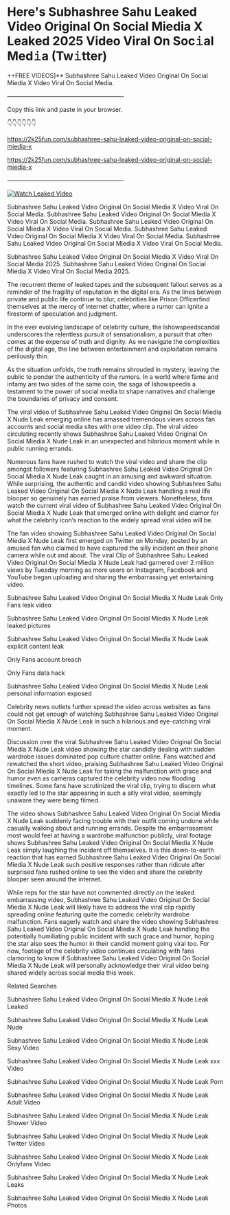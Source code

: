 # Here's Subhashree Sahu Leaked Video Original On Social Miedia X Leaked 2025 Video Viral On Soc𝚒al Med𝚒a (Tw𝚒tter)

++FREE VIDEOS]** Subhashree Sahu Leaked Video Original On Social Miedia X Video Viral On Social Media.

———————————————————-

Copy this link and paste in your browser.

👇👇👇👇👇👇

https://2k25fun.com/subhashree-sahu-leaked-video-original-on-social-miedia-x

https://2k25fun.com/subhashree-sahu-leaked-video-original-on-social-miedia-x

———————————————————-

[![Watch Leaked Video](https://miro.medium.com/v2/resize:fit:828/format:webp/1*cilzJN44JGOrTw9NJCrNHA.gif "Watch Leaked Video")](https://2k25fun.com/subhashree-sahu-leaked-video-original-on-social-miedia-x)

Subhashree Sahu Leaked Video Original On Social Miedia X Video Viral On Social Media. Subhashree Sahu Leaked Video Original On Social Miedia X Video Viral On Social Media. Subhashree Sahu Leaked Video Original On Social Miedia X Video Viral On Social Media. Subhashree Sahu Leaked Video Original On Social Miedia X Video Viral On Social Media. Subhashree Sahu Leaked Video Original On Social Miedia X Video Viral On Social Media.

Subhashree Sahu Leaked Video Original On Social Miedia X Video Viral On Social Media 2025. Subhashree Sahu Leaked Video Original On Social Miedia X Video Viral On Social Media 2025.

The recurrent theme of leaked tapes and the subsequent fallout serves as a reminder of the fragility of reputation in the digital era. As the lines between private and public life continue to blur, celebrities like Prison Officerfind themselves at the mercy of internet chatter, where a rumor can ignite a firestorm of speculation and judgment.

In the ever evolving landscape of celebrity culture, the Ishowspeedscandal underscores the relentless pursuit of sensationalism, a pursuit that often comes at the expense of truth and dignity. As we navigate the complexities of the digital age, the line between entertainment and exploitation remains perilously thin.

As the situation unfolds, the truth remains shrouded in mystery, leaving the public to ponder the authenticity of the rumors. In a world where fame and infamy are two sides of the same coin, the saga of Ishowspeedis a testament to the power of social media to shape narratives and challenge the boundaries of privacy and consent.

The viral video of Subhashree Sahu Leaked Video Original On Social Miedia X Nude Leak emerging online has amassed tremendous views across fan accounts and social media sites with one video clip. The viral video circulating recently shows Subhashree Sahu Leaked Video Original On Social Miedia X Nude Leak in an unexpected and hilarious moment while in public running errands.

Numerous fans have rushed to watch the viral video and share the clip amongst followers featuring Subhashree Sahu Leaked Video Original On Social Miedia X Nude Leak caught in an amusing and awkward situation. While surprising, the authentic and candid video showing Subhashree Sahu Leaked Video Original On Social Miedia X Nude Leak handling a real life blooper so genuinely has earned praise from viewers. Nonetheless, fans watch the current viral video of Subhashree Sahu Leaked Video Original On Social Miedia X Nude Leak that emerged online with delight and clamor for what the celebrity icon’s reaction to the widely spread viral video will be.

The fan video showing Subhashree Sahu Leaked Video Original On Social Miedia X Nude Leak first emerged on Twitter on Monday, posted by an amused fan who claimed to have captured the silly incident on their phone camera while out and about. The viral Clip of Subhashree Sahu Leaked Video Original On Social Miedia X Nude Leak had garnered over 2 million views by Tuesday morning as more users on Instagram, Facebook and YouTube began uploading and sharing the embarrassing yet entertaining video.

Subhashree Sahu Leaked Video Original On Social Miedia X Nude Leak Only Fans leak video

Subhashree Sahu Leaked Video Original On Social Miedia X Nude Leak leaked pictures

Subhashree Sahu Leaked Video Original On Social Miedia X Nude Leak explicit content leak

Only Fans account breach

Only Fans data hack

Subhashree Sahu Leaked Video Original On Social Miedia X Nude Leak personal information exposed

Celebrity news outlets further spread the video across websites as fans could not get enough of watching Subhashree Sahu Leaked Video Original On Social Miedia X Nude Leak in such a hilarious and eye-catching viral moment.

Discussion over the viral Subhashree Sahu Leaked Video Original On Social Miedia X Nude Leak video showing the star candidly dealing with sudden wardrobe issues dominated pop culture chatter online. Fans watched and rewatched the short video, praising Subhashree Sahu Leaked Video Original On Social Miedia X Nude Leak for taking the malfunction with grace and humor even as cameras captured the celebrity video now flooding timelines. Some fans have scrutinized the viral clip, trying to discern what exactly led to the star appearing in such a silly viral video, seemingly unaware they were being filmed.

The video shows Subhashree Sahu Leaked Video Original On Social Miedia X Nude Leak suddenly facing trouble with their outfit coming undone while casually walking about and running errands. Despite the embarrassment most would feel at having a wardrobe malfunction publicly, viral footage shows Subhashree Sahu Leaked Video Original On Social Miedia X Nude Leak simply laughing the incident off themselves. It is this down-to-earth reaction that has earned Subhashree Sahu Leaked Video Original On Social Miedia X Nude Leak such positive responses rather than ridicule after surprised fans rushed online to see the video and share the celebrity blooper seen around the internet.

While reps for the star have not commented directly on the leaked embarrassing video, Subhashree Sahu Leaked Video Original On Social Miedia X Nude Leak will likely have to address the viral clip rapidly spreading online featuring quite the comedic celebrity wardrobe malfunction. Fans eagerly watch and share the video showing Subhashree Sahu Leaked Video Original On Social Miedia X Nude Leak handling the potentially humiliating public incident with such grace and humor, hoping the star also sees the humor in their candid moment going viral too. For now, footage of the celebrity video continues circulating with fans clamoring to know if Subhashree Sahu Leaked Video Original On Social Miedia X Nude Leak will personally acknowledge their viral video being shared widely across social media this week.

Related Searches

Subhashree Sahu Leaked Video Original On Social Miedia X Nude Leak Leaked

Subhashree Sahu Leaked Video Original On Social Miedia X Nude Leak Nude

Subhashree Sahu Leaked Video Original On Social Miedia X Nude Leak Sexy Video

Subhashree Sahu Leaked Video Original On Social Miedia X Nude Leak xxx Video

Subhashree Sahu Leaked Video Original On Social Miedia X Nude Leak Porn

Subhashree Sahu Leaked Video Original On Social Miedia X Nude Leak Adult Video

Subhashree Sahu Leaked Video Original On Social Miedia X Nude Leak Shower Video

Subhashree Sahu Leaked Video Original On Social Miedia X Nude Leak Twitter Video

Subhashree Sahu Leaked Video Original On Social Miedia X Nude Leak Onlyfans Video

Subhashree Sahu Leaked Video Original On Social Miedia X Nude Leak Leaks

Subhashree Sahu Leaked Video Original On Social Miedia X Nude Leak Photos